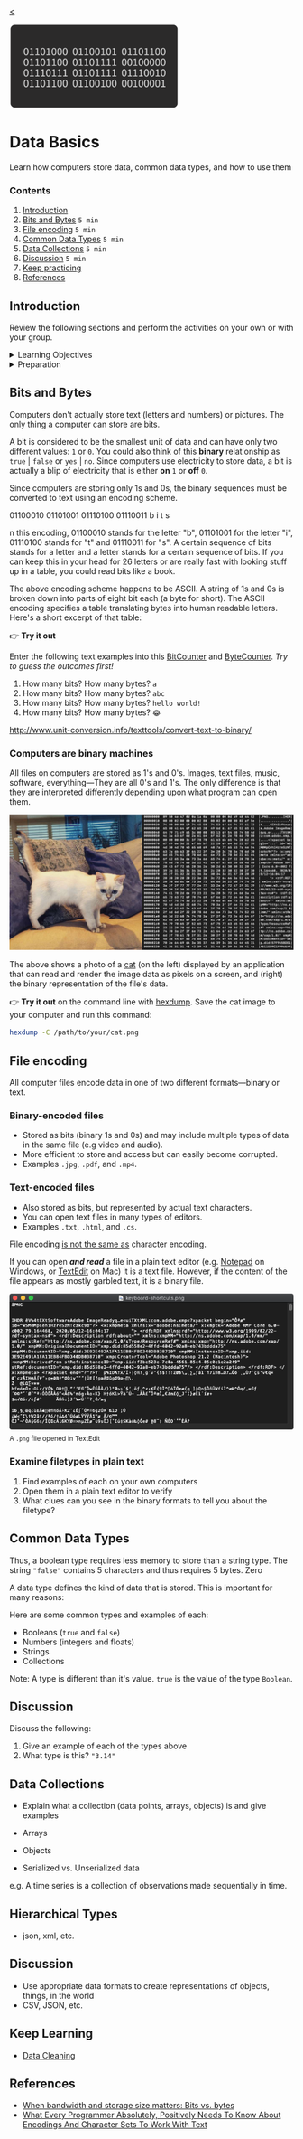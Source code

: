 
[<](README.md)

<img width="300" src="assets/img/banner-data-basics.png">

# Data Basics

Learn how computers store data, common data types, and how to use them

### Contents

1. [Introduction](#introduction)
1. [Bits and Bytes](#bits-and-bytes) `5 min`
1. [File encoding](#file-encoding) `5 min`
1. [Common Data Types](#common-data-types) `5 min`
1. [Data Collections](#data-collections) `5 min`
1. [Discussion](#discussion) `5 min`
1. [Keep practicing](#keep-practicing)
1. [References](#references)


## Introduction

Review the following sections and perform the activities on your own or with your group.

<details>
<summary>Learning Objectives</summary>

Students who complete the following will be able to:

- Recall how computers store and use binary data
- Organize data storage amounts by their respective sizes
- List common data types and recall examples of each
- Explain what a collection is and provide examples
- Compare text vs. binary-encoded files
- Use appropriate formats to create data representations of real world examples

</details>

<details>
<summary>Preparation</summary>

Complete the following to prepare for this module

- [Command Line Crash Course](topics-command-line-crash-course.md)

</details>









## Bits and Bytes

Computers don't actually store text (letters and numbers) or pictures. The only thing a computer can store are bits.

A bit is considered to be the smallest unit of data and can have only two different values: `1` or `0`. You could also think of this **binary** relationship as `true` | `false` or `yes` | `no`. Since computers use electricity to store data, a bit is actually a blip of electricity that is either **on** `1` or **off** `0`.

Since computers are storing only 1s and 0s, the binary sequences must be converted to text using an encoding scheme.



01100010 01101001 01110100 01110011
b        i        t        s



n this encoding, 01100010 stands for the letter "b", 01101001 for the letter "i", 01110100 stands for "t" and 01110011 for "s". A certain sequence of bits stands for a letter and a letter stands for a certain sequence of bits. If you can keep this in your head for 26 letters or are really fast with looking stuff up in a table, you could read bits like a book.

The above encoding scheme happens to be ASCII. A string of 1s and 0s is broken down into parts of eight bit each (a byte for short). The ASCII encoding specifies a table translating bytes into human readable letters. Here's a short excerpt of that table:




👉 **Try it out**

Enter the following text examples into this [BitCounter](https://lingojam.com/BitCounter) and [ByteCounter](https://lingojam.com/ByteCounter). *Try to guess the outcomes first!*

1. How many bits? How many bytes? `a`
1. How many bits? How many bytes? `abc`
1. How many bits? How many bytes? `hello world!`
1. How many bits? How many bytes? `😂`




http://www.unit-conversion.info/texttools/convert-text-to-binary/







### Computers are binary machines

All files on computers are stored as 1's and 0's. Images, text files, music, software, everything—They are all 0's and 1's. The only difference is that they are interpreted differently depending upon what program can open them.

<img src="assets/img/cat-binary.png">

The above shows a photo of a [cat](assets/img/cat.png) (on the left) displayed by an application that can read and render the image data as pixels on a screen, and (right) the binary representation of the file's data.

👉 **Try it out** on the command line with [hexdump](https://en.wikipedia.org/wiki/Hex_dump). Save the cat image to your computer and run this command:

```bash
hexdump -C /path/to/your/cat.png
```








## File encoding

All computer files encode data in one of two different formats—binary or text.

### Binary-encoded files

- Stored as bits (binary 1s and 0s) and may include multiple types of data in the same file (e.g video and audio).
- More efficient to store and access but can easily become corrupted.
- Examples `.jpg`, `.pdf`, and `.mp4`.


### Text-encoded files

- Also stored as bits, but represented by actual text characters.
- You can open text files in many types of editors.
- Examples `.txt`, `.html`, and `.cs`.

File encoding [is not the same as](https://kunststube.net/encoding/) character encoding.

If you can open ***and read*** a file in a plain text editor (e.g. [Notepad](https://en.wikipedia.org/wiki/Microsoft_Notepad) on Windows, or [TextEdit](https://en.wikipedia.org/wiki/TextEdit) on Mac) it is a text file. However, if the content of the file appears as mostly garbled text, it is a binary file.

<img src="assets/img/files-binary.png"><br>
<sub>A `.png` file opened in TextEdit</sub>


### Examine filetypes in plain text

1. Find examples of each on your own computers  
1. Open them in a plain text editor to verify
1. What clues can you see in the binary formats to tell you about the filetype?









## Common Data Types

Thus, a boolean type requires less memory to store than a string type. The string `"false"` contains 5 characters and thus requires 5 bytes. Zero


A data type defines the kind of data that is stored. This is important for many reasons:






Here are some common types and examples of each:

- Booleans (`true` and `false`)
- Numbers (integers and floats)
- Strings
- Collections

Note: A type is different than it's value. `true` is the value of the type `Boolean`.



## Discussion

Discuss the following:

1. Give an example of each of the types above
2. What type is this? `"3.14"`





## Data Collections

- Explain what a collection (data points, arrays, objects) is and give examples

- Arrays
- Objects
- Serialized vs. Unserialized data



e.g. A time series is a collection of observations made sequentially in time.










## Hierarchical Types

- json, xml, etc.






## Discussion


- Use appropriate data formats to create representations of objects, things, in the world
- CSV, JSON, etc.







## Keep Learning

- [Data Cleaning](topics-data-cleaning.md)



## References

- [When bandwidth and storage size matters: Bits vs. bytes](https://www.redhat.com/sysadmin/bits-vs-bytes)
- [What Every Programmer Absolutely, Positively Needs To Know About Encodings And Character Sets To Work With Text](https://kunststube.net/encoding/)
